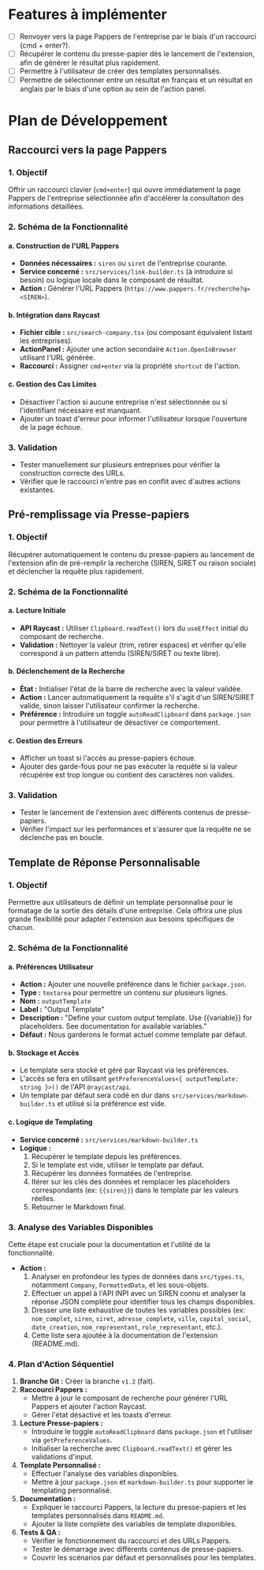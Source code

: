 # Features à implémenter
- [ ] Renvoyer vers la page Pappers de l'entreprise par le biais d'un raccourci (cmd + enter?).
- [ ] Récupérer le contenu du presse-papier dès le lancement de l'extension, afin de générer le résultat plus rapidement.
- [ ] Permettre à l'utilisateur de créer des templates personnalisés.
- [ ] Permettre de sélectionner entre un résultat en français et un résultat en anglais par le biais d'une option au sein de l'action panel.

# Plan de Développement
## Raccourci vers la page Pappers

### 1. Objectif

Offrir un raccourci clavier (`cmd+enter`) qui ouvre immédiatement la page Pappers de l'entreprise sélectionnée afin d'accélérer la consultation des informations détaillées.

### 2. Schéma de la Fonctionnalité

#### a. Construction de l'URL Pappers

-   **Données nécessaires :** `siren` ou `siret` de l'entreprise courante.
-   **Service concerné :** `src/services/link-builder.ts` (à introduire si besoin) ou logique locale dans le composant de résultat.
-   **Action :** Générer l'URL Pappers (`https://www.pappers.fr/recherche?q=<SIREN>`).

#### b. Intégration dans Raycast

-   **Fichier cible :** `src/search-company.tsx` (ou composant équivalent listant les entreprises).
-   **ActionPanel :** Ajouter une action secondaire `Action.OpenInBrowser` utilisant l'URL générée.
-   **Raccourci :** Assigner `cmd+enter` via la propriété `shortcut` de l'action.

#### c. Gestion des Cas Limites

-   Désactiver l'action si aucune entreprise n'est sélectionnée ou si l'identifiant nécessaire est manquant.
-   Ajouter un toast d'erreur pour informer l'utilisateur lorsque l'ouverture de la page échoue.

### 3. Validation

-   Tester manuellement sur plusieurs entreprises pour vérifier la construction correcte des URLs.
-   Vérifier que le raccourci n'entre pas en conflit avec d'autres actions existantes.

## Pré-remplissage via Presse-papiers

### 1. Objectif

Récupérer automatiquement le contenu du presse-papiers au lancement de l'extension afin de pré-remplir la recherche (SIREN, SIRET ou raison sociale) et déclencher la requête plus rapidement.

### 2. Schéma de la Fonctionnalité

#### a. Lecture Initiale

-   **API Raycast :** Utiliser `Clipboard.readText()` lors du `useEffect` initial du composant de recherche.
-   **Validation :** Nettoyer la valeur (trim, retirer espaces) et vérifier qu'elle correspond à un pattern attendu (SIREN/SIRET ou texte libre).

#### b. Déclenchement de la Recherche

-   **État :** Initialiser l'état de la barre de recherche avec la valeur validée.
-   **Action :** Lancer automatiquement la requête s'il s'agit d'un SIREN/SIRET valide, sinon laisser l'utilisateur confirmer la recherche.
-   **Préférence :** Introduire un toggle `autoReadClipboard` dans `package.json` pour permettre à l'utilisateur de désactiver ce comportement.

#### c. Gestion des Erreurs

-   Afficher un toast si l'accès au presse-papiers échoue.
-   Ajouter des garde-fous pour ne pas exécuter la requête si la valeur récupérée est trop longue ou contient des caractères non valides.

### 3. Validation

-   Tester le lancement de l'extension avec différents contenus de presse-papiers.
-   Vérifier l'impact sur les performances et s'assurer que la requête ne se déclenche pas en boucle.

## Template de Réponse Personnalisable

### 1. Objectif

Permettre aux utilisateurs de définir un template personnalisé pour le formatage de la sortie des détails d'une entreprise. Cela offrira une plus grande flexibilité pour adapter l'extension aux besoins spécifiques de chacun.

### 2. Schéma de la Fonctionnalité

#### a. Préférences Utilisateur

-   **Action :** Ajouter une nouvelle préférence dans le fichier `package.json`.
-   **Type :** `textarea` pour permettre un contenu sur plusieurs lignes.
-   **Nom :** `outputTemplate`
-   **Label :** "Output Template"
-   **Description :** "Define your custom output template. Use {{variable}} for placeholders. See documentation for available variables."
-   **Défaut :** Nous garderons le format actuel comme template par défaut.

#### b. Stockage et Accès

-   Le template sera stocké et géré par Raycast via les préférences.
-   L'accès se fera en utilisant `getPreferenceValues<{ outputTemplate: string }>()` de l'API `@raycast/api`.
-   Un template par défaut sera codé en dur dans `src/services/markdown-builder.ts` et utilisé si la préférence est vide.

#### c. Logique de Templating

-   **Service concerné :** `src/services/markdown-builder.ts`
-   **Logique :**
    1.  Récupérer le template depuis les préférences.
    2.  Si le template est vide, utiliser le template par défaut.
    3.  Récupérer les données formatées de l'entreprise.
    4.  Itérer sur les clés des données et remplacer les placeholders correspondants (ex: `{{siren}}`) dans le template par les valeurs réelles.
    5.  Retourner le Markdown final.

### 3. Analyse des Variables Disponibles

Cette étape est cruciale pour la documentation et l'utilité de la fonctionnalité.

-   **Action :**
    1.  Analyser en profondeur les types de données dans `src/types.ts`, notamment `Company`, `FormattedData`, et les sous-objets.
    2.  Effectuer un appel à l'API INPI avec un SIREN connu et analyser la réponse JSON complète pour identifier tous les champs disponibles.
    3.  Dresser une liste exhaustive de toutes les variables possibles (ex: `nom_complet`, `siren`, `siret`, `adresse_complete`, `ville`, `capital_social`, `date_creation`, `nom_representant`, `role_representant`, etc.).
    4.  Cette liste sera ajoutée à la documentation de l'extension (README.md).

### 4. Plan d'Action Séquentiel

1.  **Branche Git :** Créer la branche `v1.2` (fait).
2.  **Raccourci Pappers :**
    -   Mettre à jour le composant de recherche pour générer l'URL Pappers et ajouter l'action Raycast.
    -   Gérer l'état désactivé et les toasts d'erreur.
3.  **Lecture Presse-papiers :**
    -   Introduire le toggle `autoReadClipboard` dans `package.json` et l'utiliser via `getPreferenceValues`.
    -   Initialiser la recherche avec `Clipboard.readText()` et gérer les validations d'input.
4.  **Template Personnalisé :**
    -   Effectuer l'analyse des variables disponibles.
    -   Mettre à jour `package.json` et `markdown-builder.ts` pour supporter le templating personnalisé.
5.  **Documentation :**
    -   Expliquer le raccourci Pappers, la lecture du presse-papiers et les templates personnalisés dans `README.md`.
    -   Ajouter la liste complète des variables de template disponibles.
6.  **Tests & QA :**
    -   Vérifier le fonctionnement du raccourci et des URLs Pappers.
    -   Tester le démarrage avec différents contenus de presse-papiers.
    -   Couvrir les scénarios par défaut et personnalisés pour les templates.
